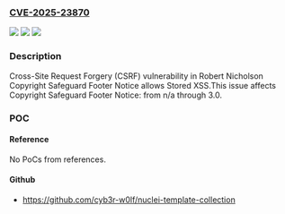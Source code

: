 ### [CVE-2025-23870](https://cve.mitre.org/cgi-bin/cvename.cgi?name=CVE-2025-23870)
![](https://img.shields.io/static/v1?label=Product&message=Copyright%20Safeguard%20Footer%20Notice&color=blue)
![](https://img.shields.io/static/v1?label=Version&message=n%2Fa%3C%3D%203.0%20&color=brighgreen)
![](https://img.shields.io/static/v1?label=Vulnerability&message=CWE-352%20Cross-Site%20Request%20Forgery%20(CSRF)&color=brighgreen)

### Description

Cross-Site Request Forgery (CSRF) vulnerability in Robert Nicholson Copyright Safeguard Footer Notice allows Stored XSS.This issue affects Copyright Safeguard Footer Notice: from n/a through 3.0.

### POC

#### Reference
No PoCs from references.

#### Github
- https://github.com/cyb3r-w0lf/nuclei-template-collection

